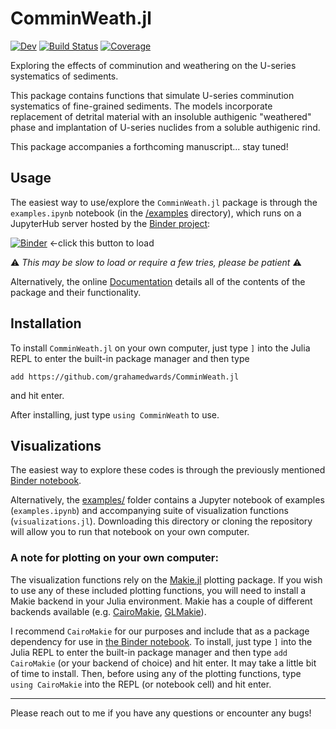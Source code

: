 # ComminWeath.jl

[![Dev](https://img.shields.io/badge/docs-dev-blue.svg)](https://GrahamEdwards.github.io/ComminWeath.jl/dev/)
[![Build Status](https://github.com/GrahamEdwards/ComminWeath.jl/actions/workflows/CI.yml/badge.svg?branch=main)](https://github.com/GrahamEdwards/ComminWeath.jl/actions/workflows/CI.yml?query=branch%3Amain)
[![Coverage](https://codecov.io/gh/GrahamEdwards/ComminWeath.jl/branch/main/graph/badge.svg)](https://codecov.io/gh/GrahamEdwards/ComminWeath.jl)

Exploring the effects of comminution and weathering on the U-series systematics of sediments.

This package contains functions that simulate U-series comminution systematics of fine-grained sediments. The models incorporate replacement of detrital material with an insoluble authigenic "weathered" phase and implantation of U-series nuclides from a soluble authigenic rind.

This package accompanies a forthcoming manuscript... stay tuned!

## Usage

The easiest way to use/explore the `ComminWeath.jl` package is through the `examples.ipynb` notebook (in the [/examples](https://github.com/grahamedwards/ComminWeath.jl/tree/main/examples) directory), which runs on a JupyterHub server hosted by the [Binder project](https://mybinder.org/): 

[![Binder](https://mybinder.org/badge_logo.svg)](https://mybinder.org/v2/gh/grahamedwards/ComminWeath.jl/main?labpath=examples%2Fexamples.ipynb) &larr;click this button to load

⚠️ *This may be slow to load or require a few tries, please be patient* ⚠️

Alternatively, the online [Documentation](https://grahamedwards.github.io/ComminWeath.jl/dev/) details all of the contents of the package and their functionality.

## Installation

To install `ComminWeath.jl` on your own computer, just type `]` into the Julia REPL to enter the built-in package manager and then type
```
add https://github.com/grahamedwards/ComminWeath.jl
```
and hit enter.


After installing, just type `using ComminWeath` to use. 

## Visualizations

The easiest way to explore these codes is through the previously mentioned [Binder notebook](https://mybinder.org/v2/gh/grahamedwards/ComminWeath.jl/main?labpath=examples%2Fexamples.ipynb).

Alternatively, the [examples/](examples/) folder contains a Jupyter notebook of examples (`examples.ipynb`) and accompanying suite of visualization functions (`visualizations.jl`). Downloading this directory or cloning the repository will allow you to run that notebook on your own computer. 

### A note for plotting on your own computer:
The visualization functions rely on the [Makie.jl](https://docs.makie.org/stable/) plotting package. If you wish to use any of these included plotting functions, you will need to install a Makie backend in your Julia environment. Makie has a couple of different backends available (e.g. [CairoMakie](https://docs.makie.org/stable/documentation/backends/cairomakie/), [GLMakie](https://docs.makie.org/stable/documentation/backends/glmakie/)). 

I recommend `CairoMakie` for our purposes and include that as a package dependency for use in [the Binder notebook](https://mybinder.org/v2/gh/grahamedwards/ComminWeath.jl/main?labpath=examples%2Fexamples.ipynb). To install, just type `]` into the Julia REPL to enter the built-in package manager and then type `add CairoMakie` (or your backend of choice) and hit enter. It may take a little bit of time to install. Then, before using any of the plotting functions, type `using CairoMakie` into the REPL (or notebook cell) and hit enter.

---

Please reach out to me if you have any questions or encounter any bugs!
